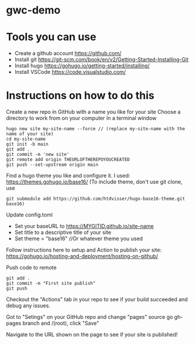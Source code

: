 # gwc-demo

# Tools you can use
- Create a github account https://github.com/
- Install git https://git-scm.com/book/en/v2/Getting-Started-Installing-Git
- Install hugo https://gohugo.io/getting-started/installing/
- Install VSCode https://code.visualstudio.com/

# Instructions on how to do this
Create a new repo in GitHub with a name you like for your site
Choose a directory to work from on your computer
In a terminal window
```
hugo new site my-site-name --force // (replace my-site-name with the name of your site)
cd my-site-name
git init -b main
git add .
git commit -m 'new site'
git remote add origin THEURLOFTHEREPOYOUCREATED
git push --set-upstream origin main
```

Find a hugo theme you like and configure it. I used: https://themes.gohugo.io/base16/ 
(To include theme, don't use git clone, use 
```
git submodule add https://github.com/htdvisser/hugo-base16-theme.git base16)
```

Update config.toml
- Set your baseURL to https://MYGITID.github.io/site-name
- Set title to a descriptive title of your site
- Set theme = "base16" //Or whatever theme you used

Follow instructions here to setup and Action to publish your site:
https://gohugo.io/hosting-and-deployment/hosting-on-github/

Push code to remote
```
git add .
git commit -m "First site publish"
git push
```

Checkout the "Actions" tab in your repo to see if your build succeeded and debug any issues.

Got to "Setings" on your GitHub repo and change "pages" source go gh-pages branch and /(root), click "Save"

Navigate to the URL shown on the page to see if your site is published!
